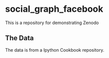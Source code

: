 # social_graph_facebook
This is a repository for demonstrating Zenodo

## The Data
The data is from a Ipython Cookbook repository.
